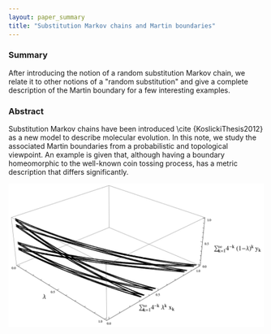 ```yaml
---
layout: paper_summary
title: "Substitution Markov chains and Martin boundaries"
---
```


### Summary
After introducing the notion of a random substitution Markov chain, we relate it to other notions of a "random substitution" and give a complete description of the Martin boundary for a few interesting examples.

### Abstract
Substitution Markov chains have been introduced \cite {KoslickiThesis2012} as a new model to describe molecular evolution. In this note, we study the associated Martin boundaries from a probabilistic and topological viewpoint. An example is given that, although having a boundary homeomorphic to the well-known coin tossing process, has a metric description that differs significantly.

<img src="../../images/publication/2016_MartinBoundaries.png" />



